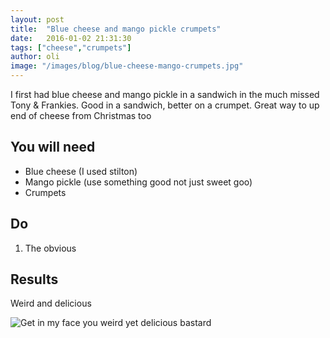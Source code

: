 ```yaml
---
layout: post
title:  "Blue cheese and mango pickle crumpets"
date:   2016-01-02 21:31:30
tags: ["cheese","crumpets"]
author: oli
image: "/images/blog/blue-cheese-mango-crumpets.jpg"
---
```


I first had blue cheese and mango pickle in a sandwich in the much missed Tony & Frankies.  Good in a sandwich, better on a crumpet.  Great way to up end of cheese from Christmas too

## You will need

* Blue cheese (I used stilton)
* Mango pickle (use something good not just sweet goo)
* Crumpets


## Do

1. The obvious



## Results

Weird and delicious


![Get in my face you weird yet delicious bastard](/images/blog/blue-cheese-mango-crumpets.jpg)

